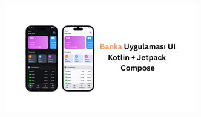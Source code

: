 <a href="https://github.com/samebrave/Banka-Uygulamasi-Tasarimi/blob/main/app/src/main/java/sam/projects/bankingappui/bankauygulamasi.png?raw=true" target="_blank">
  <img src="https://github.com/samebrave/Banka-Uygulamasi-Tasarimi/blob/main/app/src/main/java/sam/projects/bankingappui/bankauygulamasi.png?raw=true" alt="Görsel 1" style="max-width:100%;" />
</a>
